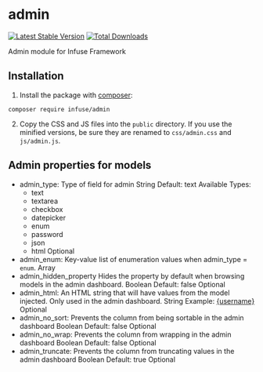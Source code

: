 admin
===============

[![Latest Stable Version](https://poser.pugx.org/infuse/admin/v/stable.png)](https://packagist.org/packages/infuse/admin)
[![Total Downloads](https://poser.pugx.org/infuse/admin/downloads.png)](https://packagist.org/packages/infuse/admin)

Admin module for Infuse Framework

## Installation

1. Install the package with [composer](http://getcomposer.org):

```
composer require infuse/admin
```

2. Copy the CSS and JS files into the `public` directory. If you use the minified versions, be sure they are renamed to `css/admin.css` and `js/admin.js`.

## Admin properties for models
	
- admin_type:
	Type of field for admin
	String
	Default: text
	Available Types:
	- text
	- textarea
	- checkbox
	- datepicker
	- enum
	- password
	- json
	- html
	Optional
- admin_enum:
	Key-value list of enumeration values when admin_type = `enum`.
	Array
- admin_hidden_property
	Hides the property by default when browsing models in the admin dashboard.
	Boolean
	Default: false
	Optional
- admin_html:
	An HTML string that will have values from the model injected. Only used in the admin dashboard.
	String
	Example: <a href="/users/profile/{uid}">{username}</a>
	Optional
- admin_no_sort:
	Prevents the column from being sortable in the admin dashboard
	Boolean
	Default: false
	Optional
- admin_no_wrap:
	Prevents the column from wrapping in the admin dashboard
	Boolean
	Default: false
	Optional
- admin_truncate:
	Prevents the column from truncating values in the admin dashboard
	Boolean
	Default: true
	Optional